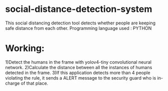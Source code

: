 # social-distance-detection-system
This social distancing detection tool detects whether people are keeping safe distance from each other.
Programming language used : PYTHON
# Working:
1)Detect the humans in the frame with yolov4-tiny convolutional neural network.
2)Calculate the distance between all the instances of humans detected in the frame.
3)If this application detects more than 4 people violating the rule, it sends a ALERT message to the security guard who is in-charge of that place.
